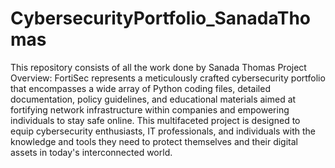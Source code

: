 # CybersecurityPortfolio_SanadaThomas
This repository consists of all the work done by Sanada Thomas
Project Overview:
FortiSec represents a meticulously crafted cybersecurity portfolio that encompasses a wide array of Python coding files, detailed documentation, policy guidelines, and educational materials aimed at fortifying network infrastructure within companies and empowering individuals to stay safe online. This multifaceted project is designed to equip cybersecurity enthusiasts, IT professionals, and individuals with the knowledge and tools they need to protect themselves and their digital assets in today's interconnected world.
